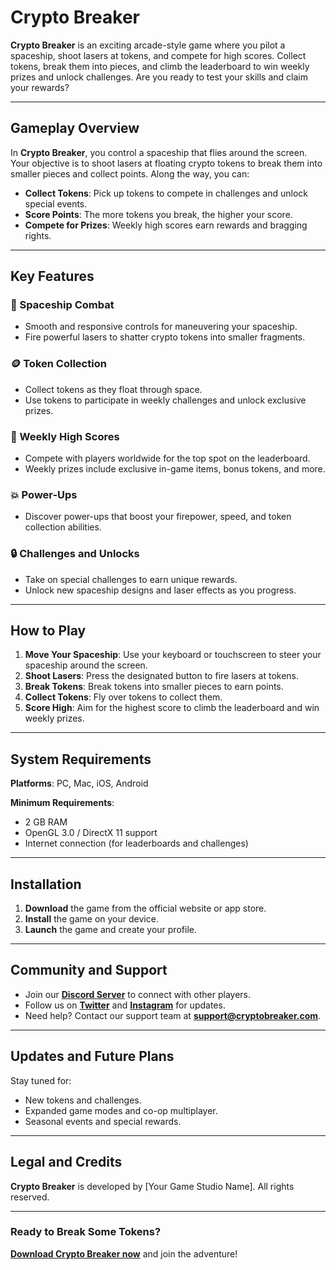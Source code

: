 # Crypto Breaker

**Crypto Breaker** is an exciting arcade-style game where you pilot a spaceship, shoot lasers at tokens, and compete for high scores. Collect tokens, break them into pieces, and climb the leaderboard to win weekly prizes and unlock challenges. Are you ready to test your skills and claim your rewards?

---

## Gameplay Overview

In **Crypto Breaker**, you control a spaceship that flies around the screen. Your objective is to shoot lasers at floating crypto tokens to break them into smaller pieces and collect points. Along the way, you can:

- **Collect Tokens**: Pick up tokens to compete in challenges and unlock special events.
- **Score Points**: The more tokens you break, the higher your score.
- **Compete for Prizes**: Weekly high scores earn rewards and bragging rights.

---

## Key Features

### 🚀 Spaceship Combat
- Smooth and responsive controls for maneuvering your spaceship.
- Fire powerful lasers to shatter crypto tokens into smaller fragments.

### 🪙 Token Collection
- Collect tokens as they float through space.
- Use tokens to participate in weekly challenges and unlock exclusive prizes.

### 🎯 Weekly High Scores
- Compete with players worldwide for the top spot on the leaderboard.
- Weekly prizes include exclusive in-game items, bonus tokens, and more.

### 💥 Power-Ups
- Discover power-ups that boost your firepower, speed, and token collection abilities.

### 🔒 Challenges and Unlocks
- Take on special challenges to earn unique rewards.
- Unlock new spaceship designs and laser effects as you progress.

---

## How to Play

1. **Move Your Spaceship**: Use your keyboard or touchscreen to steer your spaceship around the screen.
2. **Shoot Lasers**: Press the designated button to fire lasers at tokens.
3. **Break Tokens**: Break tokens into smaller pieces to earn points.
4. **Collect Tokens**: Fly over tokens to collect them.
5. **Score High**: Aim for the highest score to climb the leaderboard and win weekly prizes.

---

## System Requirements

**Platforms**: PC, Mac, iOS, Android

**Minimum Requirements**:
- 2 GB RAM
- OpenGL 3.0 / DirectX 11 support
- Internet connection (for leaderboards and challenges)

---

## Installation

1. **Download** the game from the official website or app store.
2. **Install** the game on your device.
3. **Launch** the game and create your profile.

---

## Community and Support

- Join our [**Discord Server**](#) to connect with other players.
- Follow us on [**Twitter**](#) and [**Instagram**](#) for updates.
- Need help? Contact our support team at [**support@cryptobreaker.com**](mailto:support@cryptobreaker.com).

---

## Updates and Future Plans

Stay tuned for:

- New tokens and challenges.
- Expanded game modes and co-op multiplayer.
- Seasonal events and special rewards.

---

## Legal and Credits

**Crypto Breaker** is developed by [Your Game Studio Name]. All rights reserved.

---

### Ready to Break Some Tokens?

**[Download Crypto Breaker now](#)** and join the adventure!


